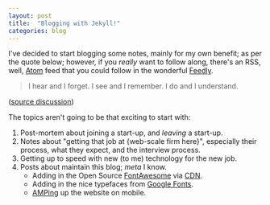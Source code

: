 ```yaml
---
layout: post
title:  "Blogging with Jekyll!"
categories: blog
---
```


I've decided to start blogging some notes, mainly for my own benefit;
as per the quote below; however, if you *really* want to follow along,
there's an RSS, well, [Atom][] feed that you could follow in the
wonderful [Feedly][].

> I hear and I forget. I see and I remember. I do and I understand.

([source discussion][so-quote])

The topics aren't going to be that exciting to start with:

1. Post-mortem about joining a start-up, and *leaving* a start-up.
2. Notes about "getting that job at {web-scale firm here}", especially
   their process, what they expect, and the interview process.
3. Getting up to speed with new (to me) technology for the new job.
4. Posts about maintain this blog; *meta* I know.
   * Adding in the Open Source [FontAwesome][] via [CDN][bootstrapcdn].
   * Adding in the nice typefaces from [Google Fonts][fonts].
   * [AMPing][amp] up the website on mobile.

[so-quote]: https://english.stackexchange.com/questions/226886/origin-of-i-hear-and-i-forget-i-see-and-i-remember-i-do-and-i-understand
[Atom]: http://badgerous.net/feed.xml
[Feedly]: https://feedly.com/
[FontAwesome]: http://fontawesome.io/
[bootstrapcdn]: https://bootstrapcdn.com/
[fonts]: https://fonts.google.com/
[amp]: https://www.ampproject.org/
